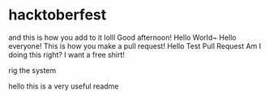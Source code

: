 # hacktoberfest

and this is how you add to it lolll
Good afternoon!
Hello World~
Hello everyone! This is how you make a pull request!
Hello Test Pull Request
Am I doing this right?
I want a free shirt!

rig the system

hello this is a very useful readme
